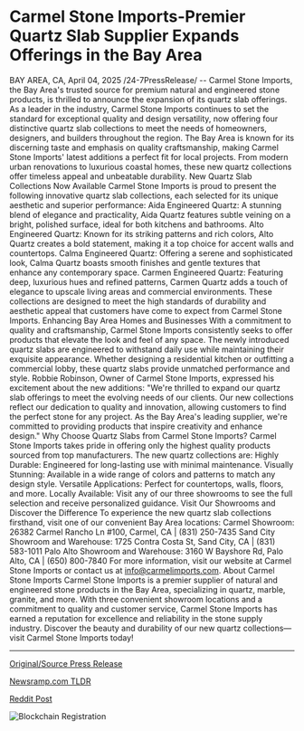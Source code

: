 # Carmel Stone Imports-Premier Quartz Slab Supplier Expands Offerings in the Bay Area

BAY AREA, CA, April 04, 2025 /24-7PressRelease/ -- Carmel Stone Imports, the Bay Area's trusted source for premium natural and engineered stone products, is thrilled to announce the expansion of its quartz slab offerings. As a leader in the industry, Carmel Stone Imports continues to set the standard for exceptional quality and design versatility, now offering four distinctive quartz slab collections to meet the needs of homeowners, designers, and builders throughout the region.  The Bay Area is known for its discerning taste and emphasis on quality craftsmanship, making Carmel Stone Imports' latest additions a perfect fit for local projects. From modern urban renovations to luxurious coastal homes, these new quartz collections offer timeless appeal and unbeatable durability.  New Quartz Slab Collections Now Available  Carmel Stone Imports is proud to present the following innovative quartz slab collections, each selected for its unique aesthetic and superior performance: Aida Engineered Quartz: A stunning blend of elegance and practicality, Aida Quartz features subtle veining on a bright, polished surface, ideal for both kitchens and bathrooms.  Alto Engineered Quartz: Known for its striking patterns and rich colors, Alto Quartz creates a bold statement, making it a top choice for accent walls and countertops.  Calma Engineered Quartz: Offering a serene and sophisticated look, Calma Quartz boasts smooth finishes and gentle textures that enhance any contemporary space.  Carmen Engineered Quartz: Featuring deep, luxurious hues and refined patterns, Carmen Quartz adds a touch of elegance to upscale living areas and commercial environments.  These collections are designed to meet the high standards of durability and aesthetic appeal that customers have come to expect from Carmel Stone Imports.  Enhancing Bay Area Homes and Businesses With a commitment to quality and craftsmanship, Carmel Stone Imports consistently seeks to offer products that elevate the look and feel of any space. The newly introduced quartz slabs are engineered to withstand daily use while maintaining their exquisite appearance. Whether designing a residential kitchen or outfitting a commercial lobby, these quartz slabs provide unmatched performance and style.  Robbie Robinson, Owner of Carmel Stone Imports, expressed his excitement about the new additions:  "We're thrilled to expand our quartz slab offerings to meet the evolving needs of our clients. Our new collections reflect our dedication to quality and innovation, allowing customers to find the perfect stone for any project. As the Bay Area's leading supplier, we're committed to providing products that inspire creativity and enhance design."  Why Choose Quartz Slabs from Carmel Stone Imports? Carmel Stone Imports takes pride in offering only the highest quality products sourced from top manufacturers. The new quartz collections are:  Highly Durable: Engineered for long-lasting use with minimal maintenance.  Visually Stunning: Available in a wide range of colors and patterns to match any design style.  Versatile Applications: Perfect for countertops, walls, floors, and more.  Locally Available: Visit any of our three showrooms to see the full selection and receive personalized guidance.  Visit Our Showrooms and Discover the Difference To experience the new quartz slab collections firsthand, visit one of our convenient Bay Area locations:  Carmel Showroom: 26382 Carmel Rancho Ln #100, Carmel, CA | (831) 250-7435  Sand City Showroom and Warehouse: 1725 Contra Costa St, Sand City, CA | (831) 583-1011  Palo Alto Showroom and Warehouse: 3160 W Bayshore Rd, Palo Alto, CA | (650) 800-7840  For more information, visit our website at Carmel Stone Imports or contact us at info@carmelimports.com.  About Carmel Stone Imports Carmel Stone Imports is a premier supplier of natural and engineered stone products in the Bay Area, specializing in quartz, marble, granite, and more. With three convenient showroom locations and a commitment to quality and customer service, Carmel Stone Imports has earned a reputation for excellence and reliability in the stone supply industry.  Discover the beauty and durability of our new quartz collections—visit Carmel Stone Imports today! 

---

[Original/Source Press Release](https://www.24-7pressrelease.com/press-release/521428/carmel-stone-imports-premier-quartz-slab-supplier-expands-offerings-in-the-bay-area)
                    

[Newsramp.com TLDR](https://newsramp.com/curated-news/carmel-stone-imports-introduces-new-quartz-slab-collections-in-the-bay-area/886695ced997b27d926a233375a76f59) 

 



[Reddit Post](https://www.reddit.com/r/newsramp/comments/1jr682w/carmel_stone_imports_introduces_new_quartz_slab/) 



![Blockchain Registration](https://cdn.newsramp.app/24-7PressRelease/qrcode/254/4/roamrOcs.webp)